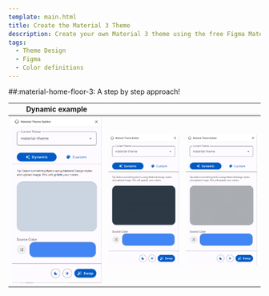 ```yaml
---
template: main.html
title: Create the Material 3 Theme
description: Create your own Material 3 theme using the free Figma Material 3 builder using an image or by defining your own primary color. Then export it.
tags:
  - Theme Design
  - Figma
  - Color definitions
---
```


##:material-home-floor-3: A step by step approach!


| Dynamic example |||
|---|---|---|
|![mtb-blue-1-png]|![mtb-blue-2-png]|![mtb-blue-3-png]|


<!--- References to pictures... --->

[mtb-blue-1-png]: ../assets/screenshots/material-theme-builder-blue.png
[mtb-blue-2-png]: ../assets/screenshots/material-theme-builder-blue2.png
[mtb-blue-3-png]: ../assets/screenshots/material-theme-builder-blue3.png
